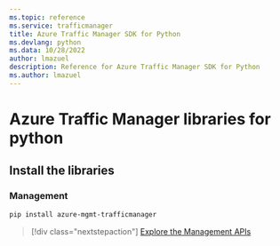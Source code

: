 ```yaml
---
ms.topic: reference
ms.service: trafficmanager
title: Azure Traffic Manager SDK for Python
ms.devlang: python
ms.data: 10/28/2022
author: lmazuel
description: Reference for Azure Traffic Manager SDK for Python
ms.author: lmazuel
---
```

# Azure Traffic Manager libraries for python

## Install the libraries

### Management

```bash
pip install azure-mgmt-trafficmanager
```

> [!div class="nextstepaction"]
> [Explore the Management APIs](/python/api/overview/azure/trafficmanager/management)